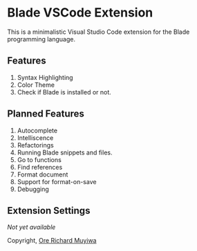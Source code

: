 # Blade VSCode Extension

This is a minimalistic Visual Studio Code extension for the Blade programming language.


## Features

1. Syntax Highlighting
2. Color Theme
3. Check if Blade is installed or not.


## Planned Features

1. Autocomplete
2. Intelliscence
3. Refactorings
4. Running Blade snippets and files.
5. Go to functions
6. Find references
7. Format document
8. Support for format-on-save
9. Debugging


## Extension Settings

<em>Not yet available</em>



Copyright, [Ore Richard Muyiwa](mailto:eqliqandfriends@gmail.com)
